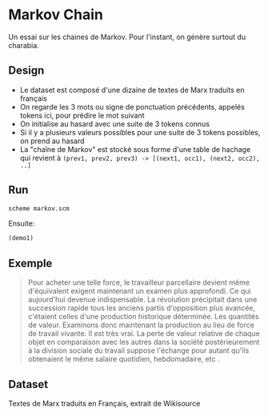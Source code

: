 # Markov Chain

Un essai sur les chaines de Markov.
Pour l'instant, on génère surtout du charabia.

## Design

 - Le dataset est composé d'une dizaine de textes de Marx traduits en français
 - On regarde les 3 mots ou signe de ponctuation précédents, appelés tokens ici, pour prédire le mot suivant
 - On initialise au hasard avec une suite de 3 tokens connus
 - Si il y a plusieurs valeurs possibles pour une suite de 3 tokens possibles, on prend au hasard
 - La "chaîne de Markov" est stocké sous forme d'une table de hachage qui revient à `(prev1, prev2, prev3) -> [(next1, occ1), (next2, occ2), ..]`

## Run

```bash
scheme markov.scm
```

Ensuite:

```scheme
(demo1)
```

## Exemple

>  Pour acheter une telle force, le travailleur parcellaire devient même d'équivalent exigent maintenant un examen plus approfondi. 
Ce qui aujourd'hui devenue indispensable. La révolution précipitait dans une succession rapide tous les anciens partis d'opposition plus avancée, c'étaient celles d'une production historique déterminée. Les quantités de valeur. Examinons donc maintenant la production au lieu de force de travail vivante. Il est très vrai. La perte de valeur relative de chaque objet en comparaison avec les autres dans la société postérieurement à la division sociale du travail suppose l'échange pour autant qu'ils obtenaient le même salaire quotidien, hebdomadaire, etc .

## Dataset

Textes de Marx traduits en Français, extrait de Wikisource
